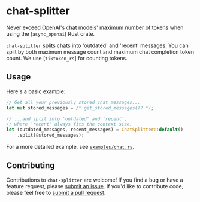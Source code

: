 # chat-splitter

Never exceed [OpenAI](https://openai.com/)'s [chat models](https://platform.openai.com/docs/api-reference/chat)' [maximum number of tokens](https://help.openai.com/en/articles/4936856-what-are-tokens-and-how-to-count-them) when using the [`async_openai`] Rust crate.

`chat-splitter` splits chats into 'outdated' and 'recent' messages.
You can split by
both
maximum message count and
maximum chat completion token count.
We use [`tiktoken_rs`] for counting tokens.

## Usage

Here's a basic example:

```rust
// Get all your previously stored chat messages...
let mut stored_messages = /* get_stored_messages()? */;

// ...and split into 'outdated' and 'recent',
// where 'recent' always fits the context size.
let (outdated_messages, recent_messages) = ChatSplitter::default()
    .split(&stored_messages);
```

For a more detailed example,
see [`examples/chat.rs`](https://github.com/schneiderfelipe/chat-splitter/blob/main/examples/chat.rs).

## Contributing

Contributions to `chat-splitter` are welcome!
If you find a bug or have a feature request,
please [submit an issue](https://github.com/schneiderfelipe/chat-splitter/issues).
If you'd like to contribute code,
please feel free to [submit a pull request](https://github.com/schneiderfelipe/chat-splitter/pulls).
